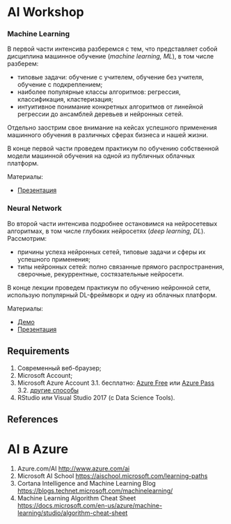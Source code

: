 # AI Workshop


### Machine Learning
В первой части интенсива разберемся с тем, что представляет собой дисциплина машинное обучение (_machine learning, ML_), в том числе разберем:
* типовые задачи: обучение с учителем, обучение без учителя, обучение с подкреплением;
* наиболее популярные классы алгоритмов: регрессия, классификация, кластеризация;
* интуитивное понимание конкретных алгоритмов от линейной регрессии до ансамблей деревьев и нейронных сетей.

Отдельно заострим свое внимание на кейсах успешного применения машинного обучения в различных сферах бизнеса и нашей жизни. 

В конце первой части проведем практикум по обучению собственной модели машинной обучения на одной из публичных облачных платформ. 

Материалы:
* [Презентация](http://0xcode.in/machine-learning-intro)

### Neural Network
Во второй части интенсива подробнее остановимся на нейросетевых алгоритмах, в том числе глубоких нейросетях (_deep learning, DL_). 
Рассмотрим:
* причины успеха нейронных сетей, типовые задачи и сферы их успешного применения;
* типы нейронных сетей: полно связанные прямого распространения, сверочные, рекуррентные, состязательные нейросети.

В конце лекции проведем практикум по обучению нейронной сети, использую популярный DL-фреймворк и одну из облачных платформ. 

Материалы:
* [Демо](samples/)
* [Презентация](http://0xcode.in/deep-learning-intro)

## Requirements
1. Современный веб-браузер;
2. Microsoft Account;
3. Microsoft Azure Account 
3.1. бесплатно: [Azure Free](https://azure.microsoft.com/ru-ru/free/) или [Azure Pass](https://www.microsoftazurepass.com/)
3.2. [другие способы](http://www.codeinstinct.pro/2016/10/cloud-for-free.html)
4. RStudio или Visual Studio 2017 (c Data Science Tools).


## References
# AI в Azure
1. Azure.com/AI http://www.azure.com/ai
2. Microsoft AI School https://aischool.microsoft.com/learning-paths
3. Cortana Intelligence and Machine Learning Blog https://blogs.technet.microsoft.com/machinelearning/
4. Machine Learning Algorithm Cheat Sheet https://docs.microsoft.com/en-us/azure/machine-learning/studio/algorithm-cheat-sheet

